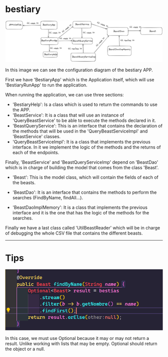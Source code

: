 # bestiary

 ![image](/doc/imgs/Bestiary-white-diagram.png)

In this image we can see the configuration diagram of the bestiary APP.

First we have 'BestiaryApp' which is the Application itself, which will use 'BestiaryRunApp' to run the application. 

When running the application, we can use three sections:

* 'BestiaryHelp': Is a class which is used to return the commands to use the APP.
* 'BeastService': It is a class that will use an instance of 'QueryBeastService' to be able to execute the methods declared in it.
* 'BeastQueryService': This is an interface that contains the declaration of the methods that will be used in the 'QueryBeastServiceImpl' and 'BeastService' classes.
* 'QueryBeastServiceImpl': It is a class that implements the previous interface. In it we implement the logic of the methods and the returns of each of the endpoints.


Finally, 'BeastService' and 'BeastQueryServiceImp' depend on 'BeastDao' which is in charge of building the model that comes from the class 'Beast'.

* 'Beast': This is the model class, which will contain the fields of each of the beasts.

* 'BeastDao': It is an interface that contains the methods to perform the searches (FindByName, findAll...).

* 'BeastDaoImplMemory': It is a class that implements the previous interface and it is the one that has the logic of the methods for the searches.


Finally we have a last class called 'UtilBeastReader' which will be in charge of debugging the whole CSV file that contains the different beasts. 

---------------------------------------------------------------------------------------------------
# Tips
 ![image](/doc/imgs/Optional.png)

In this case, we must use Optional because it may or may not return a result. 
Unlike working with lists that may be empty. Optional should return the object or a null.